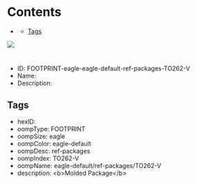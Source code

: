 



Contents
========

* [](#)
	* [Tags](#tags)
  
![][im]
# 

- ID: FOOTPRINT-eagle-eagle-default-ref-packages-TO262-V
- Name: 
- Description: 

## Tags

- hexID: 
- oompType: FOOTPRINT
- oompSize: eagle
- oompColor: eagle-default
- oompDesc: ref-packages
- oompIndex: TO262-V
- oompName: eagle-default/ref-packages/TO262-V
- description: &lt;b&gt;Molded Package&lt;/b&gt;



[im]: image.png
